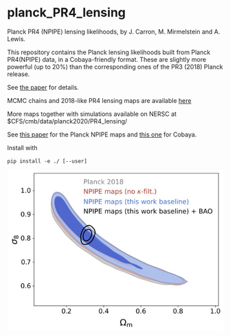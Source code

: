 # planck_PR4_lensing
Planck PR4 (NPIPE) lensing likelihoods, by J. Carron, M. Mirmelstein and A. Lewis.

This repository contains the Planck lensing likelihoods built from Planck PR4(NPIPE) data, in a Cobaya-friendly format.
These are slightly more powerful (up to 20%) than the corresponding ones of the PR3 (2018) Planck release.

See [the paper](https://arxiv.org/abs/2206.07773) for details.

MCMC chains and 2018-like PR4 lensing maps are available [here](https://github.com/carronj/planck_PR4_lensing/releases/tag/Data)

More maps together with simulations available on NERSC at $CFS/cmb/data/planck2020/PR4_lensing/

See [this paper](https://arxiv.org/abs/2007.04997) for the Planck NPIPE maps and [this one](https://arxiv.org/abs/2005.05290) for Cobaya.

Install with

    pip install -e ./ [--user]


![fig](./planckpr4lensing/sigma8om_updated_with_BAO.jpg)

